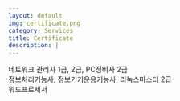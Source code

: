 ```yaml
---
layout: default
img: certificate.png
category: Services
title: Certificate
description: |
---
```

네트워크 관리사 1급, 2급, PC정비사 2급<br>
정보처리기능사, 정보기기운용기능사, 리눅스마스터 2급 <br>
워드프로세서<br>
